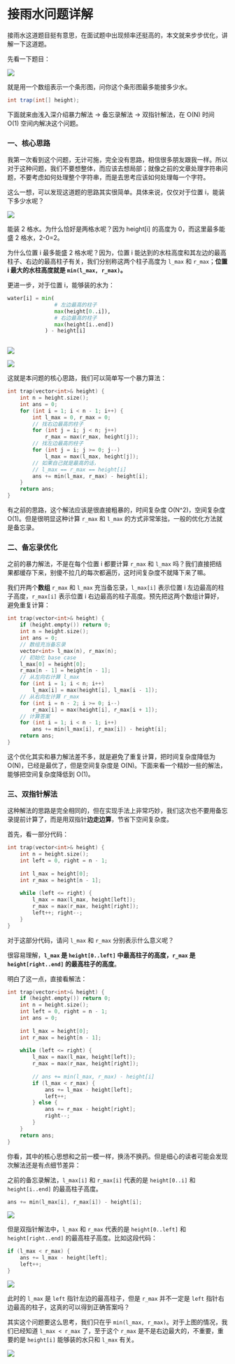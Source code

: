 # 接雨水问题详解

接雨水这道题目挺有意思，在面试题中出现频率还挺高的，本文就来步步优化，讲解一下这道题。

先看一下题目：

![](../pictures/接雨水/title.png)

就是用一个数组表示一个条形图，问你这个条形图最多能接多少水。

```java
int trap(int[] height);
```

下面就来由浅入深介绍暴力解法 -> 备忘录解法 -> 双指针解法，在 O(N) 时间 O(1) 空间内解决这个问题。

### 一、核心思路

我第一次看到这个问题，无计可施，完全没有思路，相信很多朋友跟我一样。所以对于这种问题，我们不要想整体，而应该去想局部；就像之前的文章处理字符串问题，不要考虑如何处理整个字符串，而是去思考应该如何处理每一个字符。

这么一想，可以发现这道题的思路其实很简单。具体来说，仅仅对于位置 i，能装下多少水呢？

![](../pictures/接雨水/0.jpg)

能装 2 格水。为什么恰好是两格水呢？因为 height[i] 的高度为 0，而这里最多能盛 2 格水，2-0=2。

为什么位置 i 最多能盛 2 格水呢？因为，位置 i 能达到的水柱高度和其左边的最高柱子、右边的最高柱子有关，我们分别称这两个柱子高度为 `l_max` 和 `r_max`；**位置 i 最大的水柱高度就是 `min(l_max, r_max)`。**

更进一步，对于位置 i，能够装的水为：

```python
water[i] = min(
               # 左边最高的柱子
               max(height[0..i]),  
               # 右边最高的柱子
               max(height[i..end]) 
            ) - height[i]
    
```

![](../pictures/%E6%8E%A5%E9%9B%A8%E6%B0%B4/1.jpg)

![](../pictures/%E6%8E%A5%E9%9B%A8%E6%B0%B4/2.jpg)

这就是本问题的核心思路，我们可以简单写一个暴力算法：

```cpp
int trap(vector<int>& height) {
    int n = height.size();
    int ans = 0;
    for (int i = 1; i < n - 1; i++) {
        int l_max = 0, r_max = 0;
        // 找右边最高的柱子
        for (int j = i; j < n; j++)
            r_max = max(r_max, height[j]);
        // 找左边最高的柱子
        for (int j = i; j >= 0; j--)
            l_max = max(l_max, height[j]);
        // 如果自己就是最高的话，
        // l_max == r_max == height[i]
        ans += min(l_max, r_max) - height[i];
    }
    return ans;
}
```

有之前的思路，这个解法应该是很直接粗暴的，时间复杂度 O(N^2)，空间复杂度 O(1)。但是很明显这种计算 `r_max` 和 `l_max` 的方式非常笨拙，一般的优化方法就是备忘录。

### 二、备忘录优化

之前的暴力解法，不是在每个位置 i 都要计算 `r_max` 和 `l_max` 吗？我们直接把结果都缓存下来，别傻不拉几的每次都遍历，这时间复杂度不就降下来了嘛。

我们开两个**数组** `r_max` 和 `l_max` 充当备忘录，`l_max[i]` 表示位置 i 左边最高的柱子高度，`r_max[i]` 表示位置 i 右边最高的柱子高度。预先把这两个数组计算好，避免重复计算：

```cpp
int trap(vector<int>& height) {
    if (height.empty()) return 0;
    int n = height.size();
    int ans = 0;
    // 数组充当备忘录
    vector<int> l_max(n), r_max(n);
    // 初始化 base case
    l_max[0] = height[0];
    r_max[n - 1] = height[n - 1];
    // 从左向右计算 l_max
    for (int i = 1; i < n; i++)
        l_max[i] = max(height[i], l_max[i - 1]);
    // 从右向左计算 r_max
    for (int i = n - 2; i >= 0; i--) 
        r_max[i] = max(height[i], r_max[i + 1]);
    // 计算答案
    for (int i = 1; i < n - 1; i++) 
        ans += min(l_max[i], r_max[i]) - height[i];
    return ans;
}
```

这个优化其实和暴力解法差不多，就是避免了重复计算，把时间复杂度降低为 O(N)，已经是最优了，但是空间复杂度是 O(N)。下面来看一个精妙一些的解法，能够把空间复杂度降低到 O(1)。

### 三、双指针解法

这种解法的思路是完全相同的，但在实现手法上非常巧妙，我们这次也不要用备忘录提前计算了，而是用双指针**边走边算**，节省下空间复杂度。

首先，看一部分代码：

```cpp
int trap(vector<int>& height) {
    int n = height.size();
    int left = 0, right = n - 1;
    
    int l_max = height[0];
    int r_max = height[n - 1];
    
    while (left <= right) {
        l_max = max(l_max, height[left]);
        r_max = max(r_max, height[right]);
        left++; right--;
    }
}
```

对于这部分代码，请问 `l_max` 和 `r_max` 分别表示什么意义呢？

很容易理解，**`l_max` 是 `height[0..left]` 中最高柱子的高度，`r_max` 是 `height[right..end]` 的最高柱子的高度**。

明白了这一点，直接看解法：

```cpp
int trap(vector<int>& height) {
    if (height.empty()) return 0;
    int n = height.size();
    int left = 0, right = n - 1;
    int ans = 0;
    
    int l_max = height[0];
    int r_max = height[n - 1];
    
    while (left <= right) {
        l_max = max(l_max, height[left]);
        r_max = max(r_max, height[right]);
        
        // ans += min(l_max, r_max) - height[i]
        if (l_max < r_max) {
            ans += l_max - height[left];
            left++; 
        } else {
            ans += r_max - height[right];
            right--;
        }
    }
    return ans;
}
```

你看，其中的核心思想和之前一模一样，换汤不换药。但是细心的读者可能会发现次解法还是有点细节差异：

之前的备忘录解法，`l_max[i]` 和 `r_max[i]` 代表的是 `height[0..i]` 和 `height[i..end]` 的最高柱子高度。

```cpp
ans += min(l_max[i], r_max[i]) - height[i];
```

![](../pictures/%E6%8E%A5%E9%9B%A8%E6%B0%B4/3.jpg)

但是双指针解法中，`l_max` 和 `r_max` 代表的是 `height[0..left]` 和 `height[right..end]` 的最高柱子高度。比如这段代码：

```cpp
if (l_max < r_max) {
    ans += l_max - height[left];
    left++; 
} 
```

![](../pictures/%E6%8E%A5%E9%9B%A8%E6%B0%B4/4.jpg)

此时的 `l_max` 是 `left` 指针左边的最高柱子，但是 `r_max` 并不一定是 `left` 指针右边最高的柱子，这真的可以得到正确答案吗？

其实这个问题要这么思考，我们只在乎 `min(l_max, r_max)`。对于上图的情况，我们已经知道 `l_max < r_max` 了，至于这个 `r_max` 是不是右边最大的，不重要，重要的是 `height[i]` 能够装的水只和 `l_max` 有关。

![](../pictures/%E6%8E%A5%E9%9B%A8%E6%B0%B4/5.jpg)